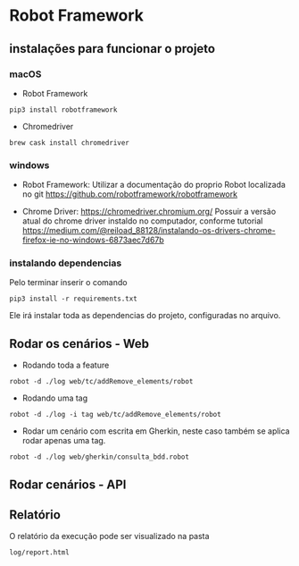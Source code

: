 # Robot Framework 


## instalações para funcionar o projeto 


### macOS

- Robot Framework 

```
pip3 install robotframework
```

- Chromedriver

```
brew cask install chromedriver
```

### windows

- Robot Framework: Utilizar a documentação do proprio Robot localizada no git
https://github.com/robotframework/robotframework 


- Chrome Driver: https://chromedriver.chromium.org/ 
Possuir a versão atual do chrome driver instaldo no computador, conforme tutorial https://medium.com/@reiload_88128/instalando-os-drivers-chrome-firefox-ie-no-windows-6873aec7d67b 

### instalando dependencias 

Pelo terminar inserir o comando 

```
pip3 install -r requirements.txt
```

Ele irá instalar toda as dependencias do projeto, configuradas no arquivo. 


## Rodar os cenários - Web 

- Rodando toda a feature

````
robot -d ./log web/tc/addRemove_elements/robot
```` 

- Rodando uma tag 

```
robot -d ./log -i tag web/tc/addRemove_elements/robot
```

- Rodar um cenário com escrita em Gherkin, neste caso também se aplica rodar apenas uma tag. 

````
robot -d ./log web/gherkin/consulta_bdd.robot
```` 

## Rodar cenários - API 



## Relatório 

O relatório da execução pode ser visualizado na pasta 

```
log/report.html
```